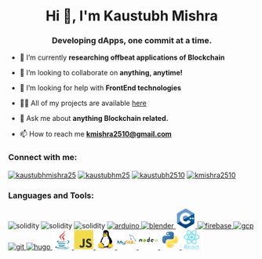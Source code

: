 <h1 align="center">Hi 👋, I'm Kaustubh Mishra</h1>
<h3 align="center">Developing dApps, one commit at a time.</h3>

- 🔭 I’m currently **researching offbeat applications of Blockchain**

- 👯 I’m looking to collaborate on **anything, anytime!**

- 🤝 I’m looking for help with **FrontEnd technologies**

- 👨‍💻 All of my projects are available [here](https://github.com/Kaustubh251002)

- 💬 Ask me about **anything Blockchain related.**

- 📫 How to reach me **kmishra2510@gmail.com**


<h3 align="left">Connect with me:</h3>
<p align="left">
<a href="https://linkedin.com/in/kaustubhmishra25" target="blank"><img align="center" src="https://raw.githubusercontent.com/rahuldkjain/github-profile-readme-generator/master/src/images/icons/Social/linked-in-alt.svg" alt="kaustubhmishra25" height="30" width="40" /></a>
<a href="https://instagram.com/kaustubhm25" target="blank"><img align="center" src="https://raw.githubusercontent.com/rahuldkjain/github-profile-readme-generator/master/src/images/icons/Social/instagram.svg" alt="kaustubhm25" height="30" width="40" /></a>
<a href="https://www.codechef.com/users/kaustubh2510" target="blank"><img align="center" src="https://cdn.jsdelivr.net/npm/simple-icons@3.1.0/icons/codechef.svg" alt="kaustubh2510" height="30" width="40" /></a>
<a href="https://www.leetcode.com/kmishra2510" target="blank"><img align="center" src="https://raw.githubusercontent.com/rahuldkjain/github-profile-readme-generator/master/src/images/icons/Social/leet-code.svg" alt="kmishra2510" height="30" width="40" /></a>
</p>

<h3 align="left">Languages and Tools:</h3>
<p align="left"><img src="https://docs.soliditylang.org/en/v0.8.15/_static/logo.svg" alt="solidity" width="40" height="40"/></a> <img src="https://trufflesuite.com/assets/logo.png" alt="solidity" width="40" height="40"/></a> <img src="https://seeklogo.com/images/G/ganache-logo-1EB72084A8-seeklogo.com.png" alt="solidity" width="40" height="40"/></a> <a href="https://www.arduino.cc/" target="_blank" rel="noreferrer"> <img src="https://cdn.worldvectorlogo.com/logos/arduino-1.svg" alt="arduino" width="40" height="40"/> </a> <a href="https://www.blender.org/" target="_blank" rel="noreferrer"> <img src="https://download.blender.org/branding/community/blender_community_badge_white.svg" alt="blender" width="40" height="40"/> </a> <a href="https://www.w3schools.com/cpp/" target="_blank" rel="noreferrer"> <img src="https://raw.githubusercontent.com/devicons/devicon/master/icons/cplusplus/cplusplus-original.svg" alt="cplusplus" width="40" height="40"/> </a> <a href="https://firebase.google.com/" target="_blank" rel="noreferrer"> <img src="https://www.vectorlogo.zone/logos/firebase/firebase-icon.svg" alt="firebase" width="40" height="40"/> </a> <a href="https://cloud.google.com" target="_blank" rel="noreferrer"> <img src="https://www.vectorlogo.zone/logos/google_cloud/google_cloud-icon.svg" alt="gcp" width="40" height="40"/> </a> <a href="https://git-scm.com/" target="_blank" rel="noreferrer"> <img src="https://www.vectorlogo.zone/logos/git-scm/git-scm-icon.svg" alt="git" width="40" height="40"/> </a> <a href="https://gohugo.io/" target="_blank" rel="noreferrer"> <img src="https://api.iconify.design/logos-hugo.svg" alt="hugo" width="40" height="40"/> </a> <a href="https://www.java.com" target="_blank" rel="noreferrer"> <img src="https://raw.githubusercontent.com/devicons/devicon/master/icons/java/java-original.svg" alt="java" width="40" height="40"/> </a> <a href="https://developer.mozilla.org/en-US/docs/Web/JavaScript" target="_blank" rel="noreferrer"> <img src="https://raw.githubusercontent.com/devicons/devicon/master/icons/javascript/javascript-original.svg" alt="javascript" width="40" height="40"/> </a> <a href="https://www.linux.org/" target="_blank" rel="noreferrer"> <img src="https://raw.githubusercontent.com/devicons/devicon/master/icons/linux/linux-original.svg" alt="linux" width="40" height="40"/> </a> <a href="https://www.mysql.com/" target="_blank" rel="noreferrer"> <img src="https://raw.githubusercontent.com/devicons/devicon/master/icons/mysql/mysql-original-wordmark.svg" alt="mysql" width="40" height="40"/> </a> <a href="https://nodejs.org" target="_blank" rel="noreferrer"> <img src="https://raw.githubusercontent.com/devicons/devicon/master/icons/nodejs/nodejs-original-wordmark.svg" alt="nodejs" width="40" height="40"/> </a> <a href="https://www.python.org" target="_blank" rel="noreferrer"> <img src="https://raw.githubusercontent.com/devicons/devicon/master/icons/python/python-original.svg" alt="python" width="40" height="40"/> </a> <a href="https://reactjs.org/" target="_blank" rel="noreferrer"> <img src="https://raw.githubusercontent.com/devicons/devicon/master/icons/react/react-original-wordmark.svg" alt="react" width="40" height="40"/> </a> </p>
<!-- 
<p><img align="left" src="https://github-readme-stats.vercel.app/api/top-langs?username=kaustubh251002&show_icons=true&locale=en&layout=compact&theme=dark" alt="kaustubh251002" /></p> -->

<!-- <p>&nbsp;<img align="center" src="https://github-readme-stats.vercel.app/api?username=kaustubh251002&show_icons=true&locale=en&theme=dark" alt="kaustubh251002" /></p> -->

<!-- <p><img align="center" src="https://github-readme-streak-stats.herokuapp.com/?user=kaustubh251002&theme=dark" alt="kaustubh251002" /></p> -->
